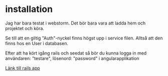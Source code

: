 <h1>installation</h1>

<p>
Jag har bara testat i webstorm. Det bör bara vara att ladda hem och projektet och köra.
</p>
<p>Se till att en giltig "Auth"-nyckel finns högst upp i service filen. Alltså att den finns hos en User i databasen.
</p>
<p>
Efter att ha kört igång rails och seedat så bör du kunna logga in med användaren: "testare", lösenord: "password"
i angularapplikation
</p>

<a href="https://github.com/em222iv/API_app">Länk till rails app </a>